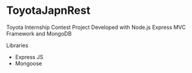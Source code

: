 ToyotaJapnRest
==============

Toyota Internship Contest Project
Developed with Node.js Express MVC Framework and MongoDB 

Libraries

- Express JS
- Mongoose


